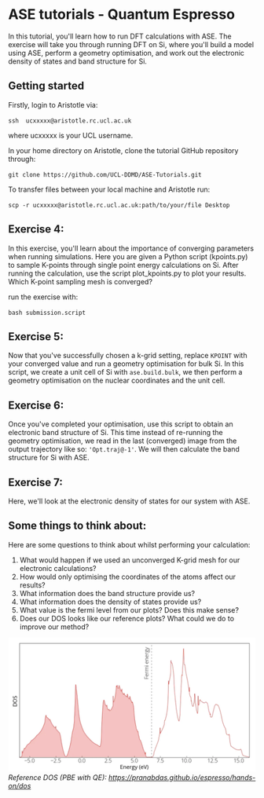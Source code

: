 # ASE tutorials - Quantum Espresso

In this tutorial, you'll learn how to run DFT calculations with ASE. The exercise will take you through running DFT on Si, 
where you'll build a model using ASE, perform a geometry optimisation, and work out the electronic density of states and band structure for Si. 

## Getting started 

Firstly, login to Aristotle via:

`ssh  ucxxxxx@aristotle.rc.ucl.ac.uk`

where ucxxxxx is your UCL username. 

In your home directory on Aristotle, clone the tutorial GitHub repository through: 

`git clone https://github.com/UCL-DDMD/ASE-Tutorials.git`

To transfer files between your local machine and Aristotle run:

`scp -r ucxxxxx@aristotle.rc.ucl.ac.uk:path/to/your/file Desktop`


## Exercise 4:

In this exercise, you'll learn about the importance of converging parameters when running simulations. 
Here you are given a Python script (kpoints.py) to sample K-points through single point energy calculations on Si. 
After running the calculation, use the script plot_kpoints.py to plot your results. Which K-point sampling mesh is converged? 

run the exercise with:

`bash submission.script`

## Exercise 5:

Now that you've successfully chosen a k-grid setting, replace `KPOINT` with your converged value and  run a geometry optimisation 
for bulk Si. 
In this script, we create a unit cell of Si with `ase.build.bulk`, we then perform a geometry optimisation on the nuclear coordinates and the unit cell. 


## Exercise 6: 

Once you've completed your optimisation, use this script to obtain an electronic band structure of Si. 
This time instead of re-running the geometry optimisation, we read in the last (converged) image from the output trajectory like so:
`'Opt.traj@-1'`. 
We will then calculate the band structure for Si with ASE. 

## Exercise 7: 

Here, we'll look at the electronic density of states for our system with ASE. 


## Some things to think about: 

Here are some questions to think about whilst performing your calculation:

1) What would happen if we used an unconverged K-grid mesh for our electronic calculations? 
2) How would only optimising the coordinates of the atoms affect our results? 
3) What information does the band structure provide us? 
4) What information does the density of states provide us? 
5) What value is the fermi level from our plots? Does this make sense?
6) Does our DOS looks like our reference plots? What could we do to improve our method?

![alt text](https://github.com/UCL-DDMD/ASE-Tutorials/blob/main/Si/Reference_DOS.png)
*Reference DOS (PBE with QE): https://pranabdas.github.io/espresso/hands-on/dos* 
